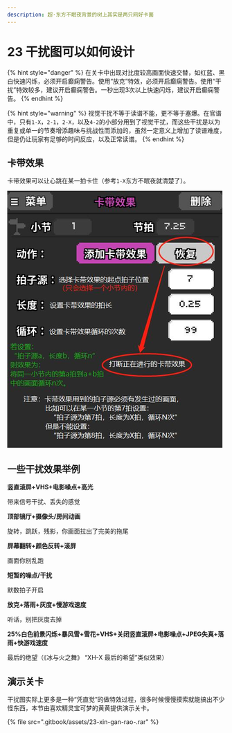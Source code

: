 ```yaml
---
description: 超·东方不眠夜背景的树上其实是两只网好卡菌
---
```


# 23 干扰图可以如何设计

{% hint style="danger" %}
在关卡中出现对比度较高画面快速交替，如红蓝、黑白快速闪烁，必须开启癫痫警告。使用“放克”特效，必须开启癫痫警告。使用“干扰”特效较多，建议开启癫痫警告。一秒出现3次以上快速闪烁，建议开启癫痫警告。
{% endhint %}

{% hint style="warning" %}
视觉干扰不等于读谱不能，更不等于塞爆。在官谱中，只有`1-X`，`2-1`，`2-X`，以及`4-2`的小部分用到了视觉干扰，而这些干扰是以为重复或单一的节奏增添趣味与挑战性而添加的，虽然一定意义上增加了读谱难度，但是仍让玩家有足够的时间反应，以及正常读谱。
{% endhint %}

## 卡带效果 <a id="1"></a>

卡带效果可以让心跳在某一拍卡住（参考`1-X`东方不眠夜就清楚了）。

![](.gitbook/assets/22-02.jpg)

## **一些干扰效果举例**

**竖直滚屏+VHS+电影噪点+高光**

带来信号干扰、丢失的感觉

**顶部镜厅+摄像头/房间动画**

旋转，跳跃，残影，你画面拉出了完美的拖尾

**屏幕翻转+颜色反转+滚屏**

画面你别乱跑

**短暂的噪点/干扰**

默数拍子开启

**放克+落雨+灰度+慢游戏速度**

听话，别把灰度去掉

**25%白色前景闪烁+暴风雪+雪花+VHS+关闭竖直滚屏+电影噪点+JPEG失真+落雨+快游戏速度**

最后的绝望（《冰与火之舞》 “XH-X  最后的希望”类似效果）

## 演示关卡

干扰图实际上更多是一种“凭直觉”的做特效过程，很多时候慢慢摸索就能搞出不少怪东西，本节由喜欢精灵宝可梦的黄黄提供演示关卡。

{% file src=".gitbook/assets/23-xin-gan-rao-.rar" %}

